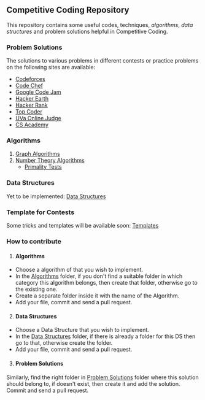 ## Competitive Coding Repository 
This repository contains some useful codes, techniques, *algorithms*, *data structures* and problem solutions helpful in Competitive Coding.

### Problem Solutions
The solutions to various problems in different contests or practice problems on the following sites are available:
- [Codeforces](Problem%20Solutions/Codeforces/)
- [Code Chef](Problem%20Solutions/CodeChef/)
- [Google Code Jam](Problem%20Solutions/CodeJam/)
- [Hacker Earth](Problem%20Solutions/HackerEarth/)
- [Hacker Rank](Problem%20Solutions/HackerRank/)
- [Top Coder](Problem%20Solutions/TopCoder/)
- [UVa Online Judge](Problem%20Solutions/UVa%20Problems/)
- [CS Academy](Problem%20Solutions/CSAcademy/)

### Algorithms
1. [Graph Algorithms](Algorithms/Graphs/)
2. [Number Theory Algorithms](Algorithms/NumberTheory/)
    - [Primality Tests](Algorithms/NumberTheory/primalityTests/)

### Data Structures
Yet to be implemented: [Data Structures](Data%20Structures) 

### Template for Contests
Some tricks and templates will be available soon: [Templates](Templates/)

### How to contribute
1. #### Algorithms
- Choose a algorithm of that you wish to implement.
- In the [Algorithms](Algorithms/) folder, if you don't find a suitable folder in which category this algorithm belongs, then create that folder, otherwise go to the existing one.
- Create a separate folder inside it with the name of the Algorithm. 
- Add your file, commit and send a pull request. 

2. #### Data Structures
- Choose a Data Structure that you wish to implement.
- In the [Data Structures](Data%20Structures/) folder, if there is already a folder for this DS then go to that, otherwise create the folder.
- Add your file, commit and send a pull request.

3. #### Problem Solutions
Similarly, find the right folder in [Problem Solutions](Problem%20Solutions) folder where this solution should belong to, if doesn't exist, then create it and add the solution. Commit and send a pull request.